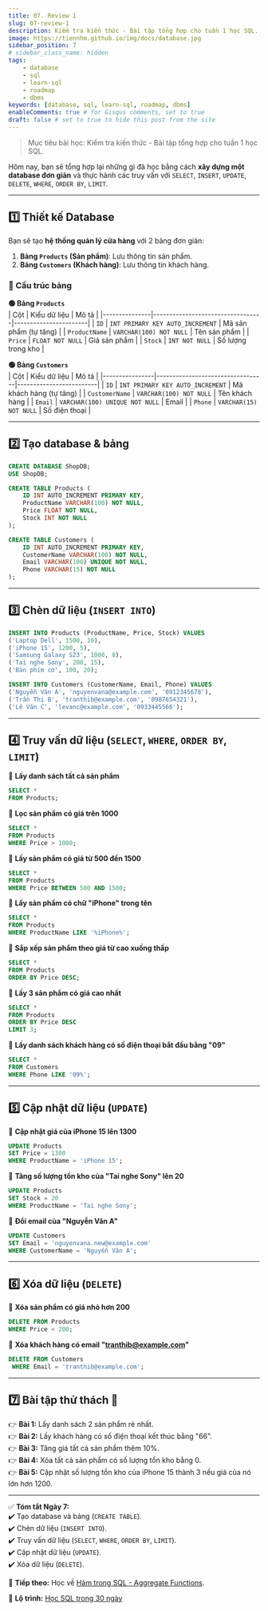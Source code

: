 ```yaml
---
title: 07. Review 1
slug: 07-review-1
description: Kiểm tra kiến thức - Bài tập tổng hợp cho tuần 1 học SQL.
image: https://tiennhm.github.io/img/docs/database.jpg
sidebar_position: 7
# sidebar_class_name: hidden
tags:
    - database
    - sql
    - learn-sql
    - roadmap
    - dbms
keywords: [database, sql, learn-sql, roadmap, dbms]
enableComments: true # for Gisqus comments, set to true
draft: false # set to true to hide this post from the site
---
```


> Mục tiêu bài học: Kiểm tra kiến thức - Bài tập tổng hợp cho tuần 1 học SQL.

Hôm nay, bạn sẽ tổng hợp lại những gì đã học bằng cách **xây dựng một database đơn giản** và thực hành các truy vấn với `SELECT`, `INSERT`, `UPDATE`, `DELETE`, `WHERE`, `ORDER BY`, `LIMIT`.  

---

## **1️⃣ Thiết kế Database**  

Bạn sẽ tạo **hệ thống quản lý cửa hàng** với 2 bảng đơn giản:  

1. **Bảng `Products` (Sản phẩm)**: Lưu thông tin sản phẩm.  
2. **Bảng `Customers` (Khách hàng)**: Lưu thông tin khách hàng.  

### **📌 Cấu trúc bảng**  

**🟢 Bảng `Products`**  
| Cột           | Kiểu dữ liệu                     | Mô tả                 |
|---------------|----------------------------------|-----------------------|
| `ID`          | `INT PRIMARY KEY AUTO_INCREMENT` | Mã sản phẩm (tự tăng) |
| `ProductName` | `VARCHAR(100) NOT NULL`          | Tên sản phẩm          |
| `Price`       | `FLOAT NOT NULL`                 | Giá sản phẩm          |
| `Stock`       | `INT NOT NULL`                   | Số lượng trong kho    |

**🟢 Bảng `Customers`**  
| Cột            | Kiểu dữ liệu                     | Mô tả                   |
|----------------|----------------------------------|-------------------------|
| `ID`           | `INT PRIMARY KEY AUTO_INCREMENT` | Mã khách hàng (tự tăng) |
| `CustomerName` | `VARCHAR(100) NOT NULL`          | Tên khách hàng          |
| `Email`        | `VARCHAR(100) UNIQUE NOT NULL`   | Email                   |
| `Phone`        | `VARCHAR(15) NOT NULL`           | Số điện thoại           |

---

## **2️⃣ Tạo database & bảng**  

```sql
CREATE DATABASE ShopDB;
USE ShopDB;

CREATE TABLE Products (
    ID INT AUTO_INCREMENT PRIMARY KEY,
    ProductName VARCHAR(100) NOT NULL,
    Price FLOAT NOT NULL,
    Stock INT NOT NULL
);

CREATE TABLE Customers (
    ID INT AUTO_INCREMENT PRIMARY KEY,
    CustomerName VARCHAR(100) NOT NULL,
    Email VARCHAR(100) UNIQUE NOT NULL,
    Phone VARCHAR(15) NOT NULL
);
```

---

## **3️⃣ Chèn dữ liệu (`INSERT INTO`)**  

```sql
INSERT INTO Products (ProductName, Price, Stock) VALUES
('Laptop Dell', 1500, 10),
('iPhone 15', 1200, 5),
('Samsung Galaxy S23', 1000, 8),
('Tai nghe Sony', 200, 15),
('Bàn phím cơ', 100, 20);

INSERT INTO Customers (CustomerName, Email, Phone) VALUES
('Nguyễn Văn A', 'nguyenvana@example.com', '0912345678'),
('Trần Thị B', 'tranthib@example.com', '0987654321'),
('Lê Văn C', 'levanc@example.com', '0933445566');
```

---

## **4️⃣ Truy vấn dữ liệu (`SELECT`, `WHERE`, `ORDER BY`, `LIMIT`)**  

📌 **Lấy danh sách tất cả sản phẩm**  
```sql
SELECT * 
FROM Products;
```

📌 **Lọc sản phẩm có giá trên 1000**  
```sql
SELECT * 
FROM Products 
WHERE Price > 1000;
```

📌 **Lấy sản phẩm có giá từ 500 đến 1500**  
```sql
SELECT * 
FROM Products 
WHERE Price BETWEEN 500 AND 1500;
```

📌 **Lấy sản phẩm có chữ "iPhone" trong tên**  
```sql
SELECT * 
FROM Products 
WHERE ProductName LIKE '%iPhone%';
```

📌 **Sắp xếp sản phẩm theo giá từ cao xuống thấp**  
```sql
SELECT * 
FROM Products 
ORDER BY Price DESC;
```

📌 **Lấy 3 sản phẩm có giá cao nhất**  
```sql
SELECT * 
FROM Products 
ORDER BY Price DESC 
LIMIT 3;
```

📌 **Lấy danh sách khách hàng có số điện thoại bắt đầu bằng "09"**  
```sql
SELECT * 
FROM Customers 
WHERE Phone LIKE '09%';
```

---

## **5️⃣ Cập nhật dữ liệu (`UPDATE`)**  

📌 **Cập nhật giá của iPhone 15 lên 1300**  
```sql
UPDATE Products 
SET Price = 1300 
WHERE ProductName = 'iPhone 15';
```

📌 **Tăng số lượng tồn kho của "Tai nghe Sony" lên 20**  
```sql
UPDATE Products 
SET Stock = 20 
WHERE ProductName = 'Tai nghe Sony';
```

📌 **Đổi email của "Nguyễn Văn A"**  
```sql
UPDATE Customers 
SET Email = 'nguyenvana.new@example.com' 
WHERE CustomerName = 'Nguyễn Văn A';
```

---

## **6️⃣ Xóa dữ liệu (`DELETE`)**  

📌 **Xóa sản phẩm có giá nhỏ hơn 200**  
```sql
DELETE FROM Products 
WHERE Price < 200;
```

📌 **Xóa khách hàng có email "tranthib@example.com"**  
```sql
DELETE FROM Customers
 WHERE Email = 'tranthib@example.com';
```

---

## **7️⃣ Bài tập thử thách 🚀**
👉 **Bài 1:** Lấy danh sách 2 sản phẩm rẻ nhất.  
👉 **Bài 2:** Lấy khách hàng có số điện thoại kết thúc bằng "66".  
👉 **Bài 3:** Tăng giá tất cả sản phẩm thêm 10%.  
👉 **Bài 4:** Xóa tất cả sản phẩm có số lượng tồn kho bằng 0.  
👉 **Bài 5:** Cập nhật số lượng tồn kho của iPhone 15 thành 3 nếu giá của nó lớn hơn 1200.  

---

✅ **Tóm tắt Ngày 7:**  
✔️ Tạo database và bảng (`CREATE TABLE`).  
✔️ Chèn dữ liệu (`INSERT INTO`).  
✔️ Truy vấn dữ liệu (`SELECT`, `WHERE`, `ORDER BY`, `LIMIT`).  
✔️ Cập nhật dữ liệu (`UPDATE`).  
✔️ Xóa dữ liệu (`DELETE`).  

🚀 **Tiếp theo:** Học về [Hàm trong SQL - Aggregate Functions](08.%20Aggregate%20Functions.md).

📌 **Lộ trình:** [Học SQL trong 30 ngày](00.%2030-Day%20SQL%20Learning%20Roadmap.md)